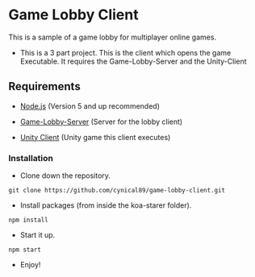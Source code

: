 # Game Lobby Client
This is a sample of a game lobby for multiplayer online games.

* This is a 3 part project. This is the client which opens the game Executable. It requires the Game-Lobby-Server and the Unity-Client

## Requirements
* [Node.js](https://nodejs.org/en/) (Version 5 and up recommended)

* [Game-Lobby-Server](https://github.com/cynical89/game-lobby-server) (Server for the lobby client)
* [Unity Client](https://github.com/cynical89) (Unity game this client executes)

### Installation

* Clone down the repository.
```
git clone https://github.com/cynical89/game-lobby-client.git
```

* Install packages (from inside the koa-starer folder).
```
npm install
```

* Start it up.
```
npm start
```

* Enjoy!

